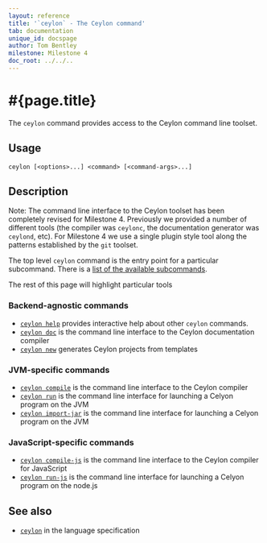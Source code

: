 ```yaml
---
layout: reference
title: '`ceylon` - The Ceylon command'
tab: documentation
unique_id: docspage
author: Tom Bentley
milestone: Milestone 4
doc_root: ../../..
---
```


# #{page.title}

The `ceylon` command provides access to the Ceylon command line toolset.

## Usage 

<!-- lang: none -->
    ceylon [<options>...] <command> [<command-args>...]


## Description

<!-- m4 --> 
Note: The command line interface to the Ceylon toolset has been completely 
revised for Milestone 4. Previously we provided a number of different tools
(the compiler was `ceylonc`, the documentation generator was `ceylond`, etc). 
For Milestone 4 we use a single plugin style tool along the patterns 
established by the `git` toolset.

The top level `ceylon` command is the entry point for a particular subcommand. 
There is a [list of the available subcommands](subcommands).

The rest of this page will highlight particular tools

### Backend-agnostic commands

* [`ceylon help`](subcommands/ceylon-help.html)
  provides interactive help about other `ceylon` commands.
* [`ceylon doc`](subcommands/ceylon-doc.html)
  is the command line interface to the Ceylon documentation compiler
* [`ceylon new`](subcommands/ceylon-new.html)
  generates Ceylon projects from templates

### JVM-specific commands

* [`ceylon compile`](subcommands/ceylon-compile.html) 
  is the command line interface to the Ceylon compiler
* [`ceylon run`](subcommands/ceylon-run.html)
  is the command line interface for launching a Celyon program on the JVM
* [`ceylon import-jar`](subcommands/ceylon-import-jar.html)
  is the command line interface for launching a Celyon program on the JVM
  
### JavaScript-specific commands

* [`ceylon compile-js`](subcommands/ceylon-compile-js.html)
  is the command line interface to the Ceylon compiler for JavaScript
* [`ceylon run-js`](subcommands/ceylon-run-js.html)
  is the command line interface for launching a Celyon program on the node.js
 

## See also

* [`ceylon`](#{page.doc_root}/#{site.urls.spec_relative}#vmfrontent) in the language specification

